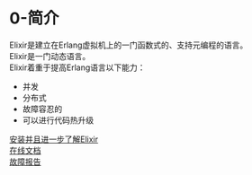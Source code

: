 ﻿0-简介
======
Elixir是建立在Erlang虚拟机上的一门函数式的、支持元编程的语言。<br/>
Elixir是一门动态语言。<br/>
Elixir着重于提高Erlang语言以下能力：<br/>
  - 并发
  - 分布式
  - 故障容忍的
  - 可以进行代码热升级

[安装并且进一步了解Elixir](http://elixir-lang.org/getting_started/1.html) <br/>
[在线文档](http://elixir-lang.org/docs.html) <br/>
[故障报告](http://elixir-lang.org/crash-course.html) <br/>


